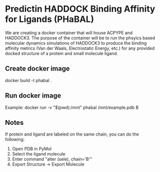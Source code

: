 # Predictin HADDOCK Binding Affinity for Ligands (PHaBAL)

We are creating a docker container that will house ACPYPE and HADDOCK3. The purpose of the container will be to run the phsyics based molecular dynamics simulations of HADDOCK3 to produce the binding affinity metrics (Van der Waals, Electrostatic Energy, etc.) for any provided docked structure of a protein and small molecule ligand. 

## Create docker image
docker build -t phabal .

## Run docker image
Example:
docker run -v "$(pwd):/mnt" phabal /mnt/example.pdb B

## Notes
If protein and ligand are labeled on the same chain, you can do the following:
1. Open PDB in PyMol
2. Select the ligand molecule
3. Enter command "alter (sele), chain='B'"
4. Export Structure -> Export Molecule
